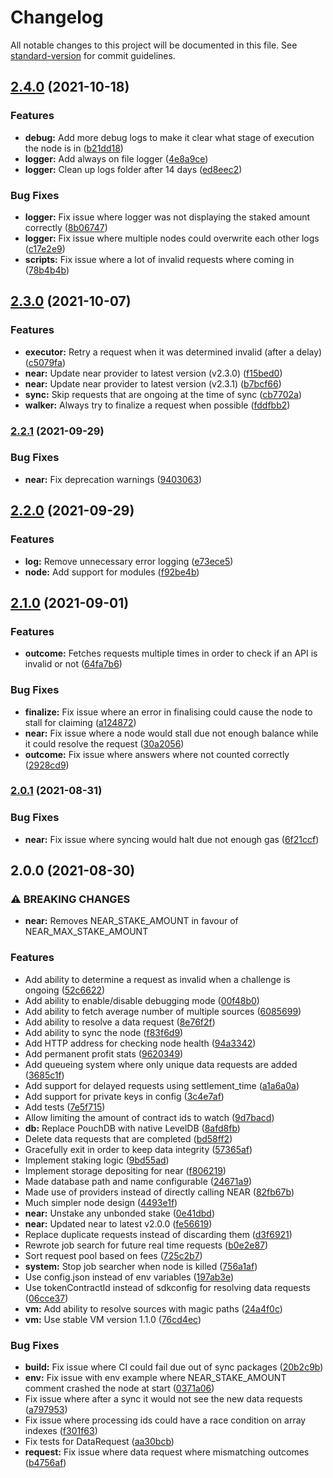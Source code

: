 # Changelog

All notable changes to this project will be documented in this file. See [standard-version](https://github.com/conventional-changelog/standard-version) for commit guidelines.

## [2.4.0](https://github.com/fluxprotocol/oracle-bot/compare/v2.3.0...v2.4.0) (2021-10-18)


### Features

* **debug:** Add more debug logs to make it clear what stage of execution the node is in ([b21dd18](https://github.com/fluxprotocol/oracle-bot/commit/b21dd18c15354bcef0dc5dd0a48d57c66a6236a6))
* **logger:** Add always on file logger ([4e8a9ce](https://github.com/fluxprotocol/oracle-bot/commit/4e8a9ce2e2e95ddbed9c6313b3944f779ee2dd3e))
* **logger:** Clean up logs folder after 14 days ([ed8eec2](https://github.com/fluxprotocol/oracle-bot/commit/ed8eec21426076a8d47a4f4f089ca4482ebaca2b))


### Bug Fixes

* **logger:** Fix issue where logger was not displaying the staked amount correctly ([8b06747](https://github.com/fluxprotocol/oracle-bot/commit/8b067476cf3ab80669b1e805bdf3c061be912be3))
* **logger:** Fix issue where multiple nodes could overwrite each other logs ([c17e2e9](https://github.com/fluxprotocol/oracle-bot/commit/c17e2e97ad7bbbd2ae2b7e810f8bf030eff19280))
* **scripts:** Fix issue where a lot of invalid requests where coming in ([78b4b4b](https://github.com/fluxprotocol/oracle-bot/commit/78b4b4b1e3fe33e7ab0c96675a91b6662d7918a6))

## [2.3.0](https://github.com/fluxprotocol/oracle-bot/compare/v2.2.1...v2.3.0) (2021-10-07)


### Features

* **executor:** Retry a request when it was determined invalid (after a delay) ([c5079fa](https://github.com/fluxprotocol/oracle-bot/commit/c5079fa0f378c7b5a5abc946bc535fa2bac47c76))
* **near:** Update near provider to latest version (v2.3.0) ([f15bed0](https://github.com/fluxprotocol/oracle-bot/commit/f15bed0f195b3154cef0a04aac5b7fd9fd27e533))
* **near:** Update near provider to latest version (v2.3.1) ([b7bcf66](https://github.com/fluxprotocol/oracle-bot/commit/b7bcf669621c2a3792fa6cd17fb5996ebd616d46))
* **sync:** Skip requests that are ongoing at the time of sync ([cb7702a](https://github.com/fluxprotocol/oracle-bot/commit/cb7702a35f6d139dd31df850f8715830bc19e131))
* **walker:** Always try to finalize a request when possible ([fddfbb2](https://github.com/fluxprotocol/oracle-bot/commit/fddfbb28e588dabbd9731676d647dc8fa45e617a))

### [2.2.1](https://github.com/fluxprotocol/oracle-bot/compare/v2.2.0...v2.2.1) (2021-09-29)


### Bug Fixes

* **near:** Fix deprecation warnings ([9403063](https://github.com/fluxprotocol/oracle-bot/commit/94030637242611c0b5f92c43699f8cbef7ef11cd))

## [2.2.0](https://github.com/fluxprotocol/oracle-bot/compare/v2.1.0...v2.2.0) (2021-09-29)


### Features

* **log:** Remove unnecessary error logging ([e73ece5](https://github.com/fluxprotocol/oracle-bot/commit/e73ece54ef8ba27725b60b32747d06624b17b4c6))
* **node:** Add support for modules ([f92be4b](https://github.com/fluxprotocol/oracle-bot/commit/f92be4b66b294501f55853aa9fe37ce8cf49b3e1))

## [2.1.0](https://github.com/fluxprotocol/oracle-bot/compare/v2.0.1...v2.1.0) (2021-09-01)


### Features

* **outcome:** Fetches requests multiple times in order to check if an API is invalid or not ([64fa7b6](https://github.com/fluxprotocol/oracle-bot/commit/64fa7b64e1ffe8d9e16df57452dacd88ef0287bf))


### Bug Fixes

* **finalize:** Fix issue where an error in finalising could cause the node to stall for claiming ([a124872](https://github.com/fluxprotocol/oracle-bot/commit/a124872d8927643ed1581d869fe8f61157356429))
* **near:** Fix issue where a node would stall due not enough balance while it could resolve the request ([30a2056](https://github.com/fluxprotocol/oracle-bot/commit/30a2056525d07ef197aa1bcf97ac76085b8d6af6))
* **outcome:** Fix issue where answers where not counted correctly ([2928cd9](https://github.com/fluxprotocol/oracle-bot/commit/2928cd9c57e4f0fd6f76aac7c1101df9d49b7fb6))

### [2.0.1](https://github.com/fluxprotocol/oracle-bot/compare/v2.0.0...v2.0.1) (2021-08-31)


### Bug Fixes

* **near:** Fix issue where syncing would halt due not enough gas ([6f21ccf](https://github.com/fluxprotocol/oracle-bot/commit/6f21ccf257e7c3305af9a45bdd8de4e50a3ea5be))

## 2.0.0 (2021-08-30)


### ⚠ BREAKING CHANGES

* **near:** Removes NEAR_STAKE_AMOUNT in favour of NEAR_MAX_STAKE_AMOUNT

### Features

* Add ability to determine a request as invalid when a challenge is ongoing ([52c6622](https://github.com/fluxprotocol/oracle-bot/commit/52c6622495703102b33dc07038d693235171036b))
* Add ability to enable/disable debugging mode ([00f48b0](https://github.com/fluxprotocol/oracle-bot/commit/00f48b0215486164bb3a81cbe2cb003b0b7a2e44))
* Add ability to fetch average number of multiple sources ([6085699](https://github.com/fluxprotocol/oracle-bot/commit/6085699a54ed50a43bea89e9e4798ae9983dae1b))
* Add ability to resolve a data request ([8e76f2f](https://github.com/fluxprotocol/oracle-bot/commit/8e76f2f817ceaa296a63a9a3791aad45d99f32d5))
* Add ability to sync the node ([f83f6d9](https://github.com/fluxprotocol/oracle-bot/commit/f83f6d9829aa9aafc5e868194ca01a81e5605c0a))
* Add HTTP address for checking node health ([94a3342](https://github.com/fluxprotocol/oracle-bot/commit/94a334246b9891cb36ac771209139daa158f6494))
* Add permanent profit stats ([9620349](https://github.com/fluxprotocol/oracle-bot/commit/962034922e7e5d82a2321af2fa3fae0b7570ca2e))
* Add queueing system where only unique data requests are added ([3685c1f](https://github.com/fluxprotocol/oracle-bot/commit/3685c1f6bd3c106f5afba405ac9e16066e95ce1d))
* Add support for delayed requests using settlement_time ([a1a6a0a](https://github.com/fluxprotocol/oracle-bot/commit/a1a6a0af84e90b687e7b7dd61c4691ef49a2cc7e))
* Add support for private keys in config ([3c4e7af](https://github.com/fluxprotocol/oracle-bot/commit/3c4e7af199a6219cb2a7446658fefe1109fcb23a))
* Add tests ([7e5f715](https://github.com/fluxprotocol/oracle-bot/commit/7e5f7150555f7c129b3b0bfe9e095156d35e747c))
* Allow limiting the amount of contract ids to watch ([9d7bacd](https://github.com/fluxprotocol/oracle-bot/commit/9d7bacd39c8d544210a6697b17fc7a1c9cfa627a))
* **db:** Replace PouchDB with native LevelDB ([8afd8fb](https://github.com/fluxprotocol/oracle-bot/commit/8afd8fb7300cb32bf0cc46d43b6a0dee500b78c9))
* Delete data requests that are completed ([bd58ff2](https://github.com/fluxprotocol/oracle-bot/commit/bd58ff20b3bcd842f0e183547ac74f6ef04ca7fd))
* Gracefully exit in order to keep data integrity ([57365af](https://github.com/fluxprotocol/oracle-bot/commit/57365afc252cb76d3651f42a98febf3cefa1d846))
* Implement staking logic ([9bd55ad](https://github.com/fluxprotocol/oracle-bot/commit/9bd55ad443a9db19cf6f8e7e262cc700086af05c))
* Implement storage depositing for near ([f806219](https://github.com/fluxprotocol/oracle-bot/commit/f80621968a119094ca18ff4668fb53573f2c8326))
* Made database path and name configurable ([24671a9](https://github.com/fluxprotocol/oracle-bot/commit/24671a9a58d9cabbf0b9ca64e8761c303b4a6fab))
* Made use of providers instead of directly calling NEAR ([82fb67b](https://github.com/fluxprotocol/oracle-bot/commit/82fb67bea754e7c09075f6403fa71e016f473e29))
* Much simpler node design ([4493e1f](https://github.com/fluxprotocol/oracle-bot/commit/4493e1f9e1651410f9b301c1f6fd837c70fba205))
* **near:** Unstake any unbonded stake ([0e41dbd](https://github.com/fluxprotocol/oracle-bot/commit/0e41dbd0f4ef0cac93c7f34f77a86fb24a03ab03))
* **near:** Updated near to latest v2.0.0 ([fe56619](https://github.com/fluxprotocol/oracle-bot/commit/fe56619ceb6173ffeda4bf46cdd2a455d1b94169))
* Replace duplicate requests instead of discarding them ([d3f6921](https://github.com/fluxprotocol/oracle-bot/commit/d3f69214ede79f13db04e1055d623b3c0fb49777))
* Rewrote job search for future real time requests ([b0e2e87](https://github.com/fluxprotocol/oracle-bot/commit/b0e2e87191d6f38c6fca87cf51b99b4c1f0d5d06))
* Sort request pool based on fees ([725c2b7](https://github.com/fluxprotocol/oracle-bot/commit/725c2b78e27a626cd90f1904764ed2cd19de45cf))
* **system:** Stop job searcher when node is killed ([756a1af](https://github.com/fluxprotocol/oracle-bot/commit/756a1affa199343b0ddc8816b0d94fbd6f97f6c1))
* Use config.json instead of env variables ([197ab3e](https://github.com/fluxprotocol/oracle-bot/commit/197ab3ee0d11ce2f1d674dc9140026a88476b671))
* Use tokenContractId instead of sdkconfig for resolving data requests ([06cce37](https://github.com/fluxprotocol/oracle-bot/commit/06cce37a3ef3c64234eba65ad61f387e78a6b87c))
* **vm:** Add ability to resolve sources with magic paths ([24a4f0c](https://github.com/fluxprotocol/oracle-bot/commit/24a4f0c73d6ab8d84b95db7a970da91cef4df990))
* **vm:** Use stable VM version 1.1.0 ([76cd4ec](https://github.com/fluxprotocol/oracle-bot/commit/76cd4ec12e3136cd25ceebf4a1776d14c661186b))


### Bug Fixes

* **build:** Fix issue where CI could fail due out of sync packages ([20b2c9b](https://github.com/fluxprotocol/oracle-bot/commit/20b2c9b9ae932e2a50138fdfce915811e9a141b6))
* **env:** Fix issue with env example where NEAR_STAKE_AMOUNT comment crashed the node at start ([0371a06](https://github.com/fluxprotocol/oracle-bot/commit/0371a066b7e31a0034402601239e32ee361da8b2))
* Fix issue where after a sync it would not see the new data requests ([a797953](https://github.com/fluxprotocol/oracle-bot/commit/a7979537644a8b2fc0ce120a84d97b699908723e))
* Fix issue where processing ids could have a race condition on array indexes ([f301f63](https://github.com/fluxprotocol/oracle-bot/commit/f301f6329f59851c660951069de54dd7a87753a0))
* Fix tests for DataRequest ([aa30bcb](https://github.com/fluxprotocol/oracle-bot/commit/aa30bcb8a9591982ae34512efadb8aff84134dac))
* **request:** Fix issue where data request where mismatching outcomes ([b4756af](https://github.com/fluxprotocol/oracle-bot/commit/b4756af9203556a245fa63a3be9bfbc07c83a2f9))
